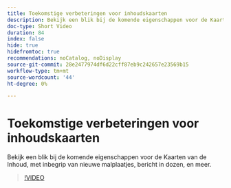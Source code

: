 ```yaml
---
title: Toekomstige verbeteringen voor inhoudskaarten
description: Bekijk een blik bij de komende eigenschappen voor de Kaarten van de Inhoud, met inbegrip van nieuwe malplaatjes, bericht in dozen, en meer.
doc-type: Short Video
duration: 84
index: false
hide: true
hidefromtoc: true
recommendations: noCatalog, noDisplay
source-git-commit: 28e2477974df6d22cff87eb9c242657e23569b15
workflow-type: tm+mt
source-wordcount: '44'
ht-degree: 0%

---
```



# Toekomstige verbeteringen voor inhoudskaarten

Bekijk een blik bij de komende eigenschappen voor de Kaarten van de Inhoud, met inbegrip van nieuwe malplaatjes, bericht in dozen, en meer.

<!-- 62_S603_3442534_83_future-enhancements-for-content-cards -->
>[!VIDEO](https://video.tv.adobe.com/v/3460326/?learn=on&enablevpops=true&captions=dut)
